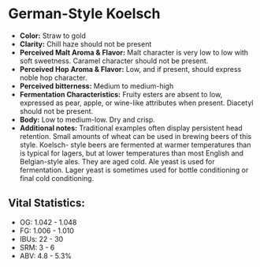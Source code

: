 # German-Style Koelsch

- **Color:** Straw to gold
- **Clarity:** Chill haze should not be present
- **Perceived Malt Aroma & Flavor:** Malt character is very low to low with soft sweetness. Caramel character should not be present.
- **Perceived Hop Aroma & Flavor:** Low, and if present, should express noble hop character.
- **Perceived bitterness:** Medium to medium-high
- **Fermentation Characteristics:** Fruity esters are absent to low, expressed as pear, apple, or wine-like attributes when present. Diacetyl should not be present.
- **Body:** Low to medium-low. Dry and crisp.
- **Additional notes:** Traditional examples often display persistent head retention. Small amounts of wheat can be used in brewing beers of this style. Koelsch- style beers are fermented at warmer temperatures than is typical for lagers, but at lower temperatures than most English and Belgian-style ales. They are aged cold. Ale yeast is used for fermentation. Lager yeast is sometimes used for bottle conditioning or final cold conditioning.

## Vital Statistics:

- OG: 1.042 - 1.048
- FG: 1.006 - 1.010
- IBUs: 22 - 30
- SRM: 3 - 6
- ABV: 4.8 - 5.3% 
